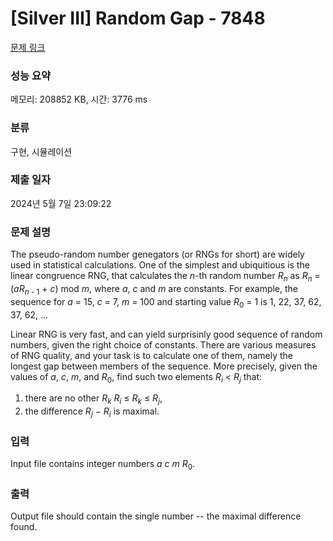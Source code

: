# [Silver III] Random Gap - 7848 

[문제 링크](https://www.acmicpc.net/problem/7848) 

### 성능 요약

메모리: 208852 KB, 시간: 3776 ms

### 분류

구현, 시뮬레이션

### 제출 일자

2024년 5월 7일 23:09:22

### 문제 설명

<p>The pseudo-random number genegators (or RNGs for short) are widely used in statistical calculations. One of the simplest and ubiquitious is the linear congruence RNG, that calculates the <i>n</i>-th random number <i>R<sub>n</sub></i> as <i>R<sub>n</sub></i> = (<i>aR</i><sub><i>n</i> - 1</sub> + <i>c</i>) mod <i>m</i>, where <i>a</i>, <i>c</i> and <i>m</i> are constants. For example, the sequence for <i>a</i> = 15, <i>c</i> = 7, <i>m</i> = 100 and starting value <i>R</i><sub>0</sub> = 1 is 1, 22, 37, 62, 37, 62, ...</p>

<p>Linear RNG is very fast, and can yield surprisinly good sequence of random numbers, given the right choice of constants. There are various measures of RNG quality, and your task is to calculate one of them, namely the longest gap between members of the sequence. More precisely, given the values of <i>a</i>, <i>c</i>, <i>m</i>, and <i>R</i><sub>0</sub>, find such two elements <i>R<sub>i</sub></i> < <i>R<sub>j</sub></i> that:</p>

<ol>
	<li>there are no other <i>R<sub>k</sub></i> <i>R<sub>i</sub></i> &le; <i>R<sub>k</sub></i> &le; <i>R<sub>j</sub></i>,</li>
	<li>the difference <i>R<sub>j</sub></i> &minus; <i>R<sub>i</sub></i> is maximal.</li>
</ol>

### 입력 

 <p>Input file contains integer numbers <i>a</i> <i>c</i> <i>m</i> <i>R</i><sub>0</sub>.</p>

### 출력 

 <p>Output file should contain the single number -- the maximal difference found.</p>

